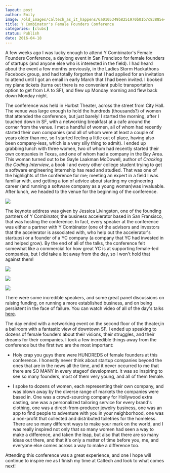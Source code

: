 ```yaml
---
layout: post
author: Emily
image: /old_images/caltech_as_it_happens/6a0105349b8251970b01b7c83885e4970b.jpg
title: Y Combinator's Female Founders Conference 
categories: [clubs]
status: Publish
date: 2016-04-18
---
```



A few weeks ago I was lucky enough to attend Y Combinator's Female Founders Conference, a daylong event in San Francisco for female founders of startups (and anyone else who is interested in the field). I had heard about the event a few months previously, in the Ladies Storm Hackathons Facebook group, and had totally forgotten that I had applied for an invitation to attend until I got an email in early March that I had been invited. I booked my plane tickets (turns out there is no convenient public transportation option to get from LA to SF), and flew up Monday morning and flew back down Monday night.

The conference was held in Hurbst Theater, across the street from City Hall. The venue was large enough to hold the hundreds (thousands?) of women that attended the conference, but just barely! I started the morning, after I touched down in SF, with a networking breakfast at a cafe around the corner from the venue. I met a handful of women, all of whom had recently started their own companies (and all of whom were at least a couple of years older than me, so I started feeling a little out of place, having also been company-less, which is a very silly thing to admit). I ended up grabbing lunch with three women, two of whom had recently started their own companies in Texas, and one of whom had a company in the Bay Area. This woman turned out to be Gayle Laakman McDowell, author of *Cracking the Coding Interview*, a book I and every other college student trying to get a software engineering internship has read and studied. That was one of the highlights of the conference for me; meeting an expert in a field I was familiar with, and getting a ton of advice about starting my engineering career (and running a software company as a young woman)was invaluable. After lunch, we headed to the venue for the beginning of the conference.


![](/old_images/caltech_as_it_happens/6a0105349b8251970b01bb08dc7d8f970d.jpg)

The keynote address was given by Jessica Livingston, one of the founding partners of Y Combinator, the business accelerator based in San Fransisco, that was hosting the conference. In fact, every speaker at the conference was either a partner with Y Combinator (one of the advisors and investors that the accelerator is associated with, who help out the accelerator's startups) or a founder of a YC company (a company that YC had invested in and helped grow). By the end of all of the talks, the conference felt somewhat like a commercial for how great YC is at supporting female-led companies, but I did take a lot away from the day, so I won't hold that against them!

![](/old_images/caltech_as_it_happens/6a0105349b8251970b01bb08dc7daa970d.jpg)


![](/old_images/caltech_as_it_happens/6a0105349b8251970b01b7c83887d1970b.jpg)


![](/old_images/caltech_as_it_happens/6a0105349b8251970b01b8d1c282d0970c.jpg)

There were some incredible speakers, and some great panel discussions on raising funding, on running a more established business, and on being persistent in the face of failure. You can watch video of all of the day's talks [here](https://www.youtube.com/playlist?list=PLQ-uHSnFig5OumNz3XiKifhVKbAMpZ9ne).

The day ended with a networking event on the second floor of the theater,in a ballroom with a fantastic view of downtown SF. I ended up speaking to dozens of female founders about their visions, their struggles, and their dreams for their companies. I took a few incredible things away from the conference but the first two are the most important:

- Holy crap you guys there were HUNDREDS of female founders at this conference. I honestly never think about startup companies beyond the ones that are in the news all the time, and it never occurred to me that there are SO MANY in every stageof development. It was so inspiring to see so many founders, most of them very young, and all of them female.

- I spoke to dozens of women, each representing their own company, and was blown away by the diverse range of markets the companies were based in. One was a crowd-sourcing company for Hollywood extra casting, one was a personalized tailoring service for every brand's clothing, one was a direct-from-producer jewelry business, one was an app to find people to adventure with you in your neighborhood, one was a non-profit that collected and distributed toiletries for the homeless. There are so many different ways to make your mark on the world, and I was really inspired not only that so many women had seen a way to make a difference, and taken the leap, but also that there are so many ideas out there, and that it's only a matter of time before you, me, and everyone else comes across a way to make a difference too.

Attending this conference was a great experience, and one I hope will continue to inspire me as I finish my time at Caltech and look to what comes next!
